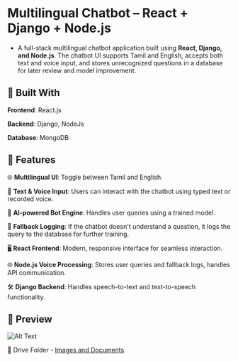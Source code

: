 # Multilingual Chatbot – React + Django + Node.js
* A full-stack multilingual chatbot application built using **React, Django, and Node.js**. The chatbot UI supports Tamil and English, accepts both text and voice input, and stores unrecognized questions in a database for later review and model improvement.

## 🧱 Built With
**Frontend**: React.js

**Backend**: Django, NodeJs

**Database**: MongoDB 

## 🚀 Features
🌐 **Multilingual UI**: Toggle between Tamil and English.

💬 **Text & Voice Input**: Users can interact with the chatbot using typed text or recorded voice.

🤖 **AI-powered Bot Engine**: Handles user queries using a trained model.

🧠 **Fallback Logging**: If the chatbot doesn't understand a question, it logs the query to the database for further training.

🖥️ **React Frontend**: Modern, responsive interface for seamless interaction.

🌐 **Node.js Voice Processing**: Stores user queries and fallback logs, handles API communication.

🛠️ **Django Backend**: Handles speech-to-text and text-to-speech functionality.

## 📸 Preview

![Alt Text](https://drive.google.com/thumbnail?id=1v-BngOLYAKmKkhSCHzyXxj2evuy0NDNV&sz=w1000)

📁 Drive Folder - 
[Images and Documents](https://drive.google.com/drive/folders/17ph_4qMe3d1J3DOL-xSiOV3oca83QmzP?usp=drive_link)



